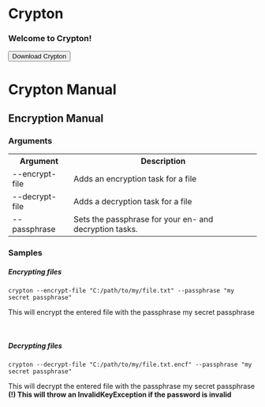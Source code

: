 # Crypton
<h3>Welcome to Crypton!</h3>

<button>Download Crypton</button>

<h1>Crypton Manual</h1>
<h2>Encryption Manual</h2>
<h3>Arguments</h3>

<table>
  <tr>
    <th>Argument</th>
    <th>Description</th>
  </tr>
  <tr>
    <td>--encrypt-file</td>
    <td>Adds an encryption task for a file</td>
  </tr>
  <tr>
    <td>--decrypt-file</td>
    <td>Adds a decryption task for a file</td>
  </tr>
  <tr>
    <td>--passphrase</td>
    <td>Sets the passphrase for your en- and decryption tasks.</td>
  </tr>
</table>

<h3>Samples</h3>
<h5>Encrypting files</h5>

```
crypton --encrypt-file "C:/path/to/my/file.txt" --passphrase "my secret passphrase"
```

<p>This will encrypt the entered file with the passphrase my secret passphrase</p>
<br/>
<h5>Decrypting files</h5>

```
crypton --decrypt-file "C:/path/to/my/file.txt.encf" --passphrase "my secret passphrase"
```

<p>
This will decrypt the entered file with the passphrase my secret passphrase
<br/>
  <b>(!) This will throw an InvalidKeyException if the password is invalid</b>
</p>
